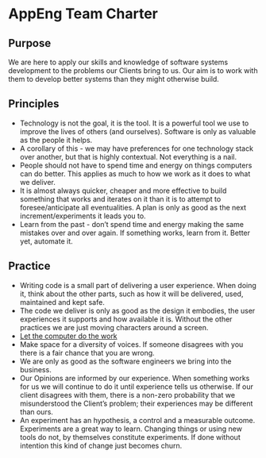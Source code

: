 # AppEng Team Charter

## Purpose

We are here to apply our skills and knowledge of software systems development to the problems our Clients bring to us. Our aim is to work with them to develop better systems than they might otherwise build.

## Principles

- Technology is not the goal, it is the tool. It is a powerful tool we use to improve the lives of others (and ourselves). Software is only as valuable as the people it helps.
- A corollary of this - we may have preferences for one technology stack over another, but that is highly contextual. Not everything is a nail.
- People should not have to spend time and energy on things computers can do better. This applies as much to how we work as it does to what we deliver.
- It is almost always quicker, cheaper and more effective to build something that works and iterates on it than it is to attempt to foresee/anticipate all eventualities. A plan is only as good as the next increment/experiments it leads you to.
- Learn from the past - don’t spend time and energy making the same mistakes over and over again. If something works, learn from it. Better yet, automate it.

## Practice

- Writing code is a small part of delivering a user experience. When doing it, think about the other parts, such as how it will be delivered, used, maintained and kept safe.
- The code we deliver is only as good as the design it embodies, the user experiences it supports and how available it is. Without the other practices we are just moving characters around a screen.
- [Let the computer do the work](https://truss.works/blog/2017/11/3/tabs-vs-spaces-a-tale-of-asking-the-wrong-questions)
- Make space for a diversity of voices. If someone disagrees with you there is a fair chance that you are wrong.
- We are only as good as the software engineers we bring into the business.
- Our Opinions are informed by our experience. When something works for us we will continue to do it until experience tells us otherwise. If our client disagrees with them, there is a non-zero probability that we misunderstood the Client’s problem; their experiences may be different than ours.
- An experiment has an hypothesis, a control and a measurable outcome. Experiments are a great way to learn. Changing things or using new tools do not, by themselves constitute experiments. If done without intention this kind of change just becomes churn.
